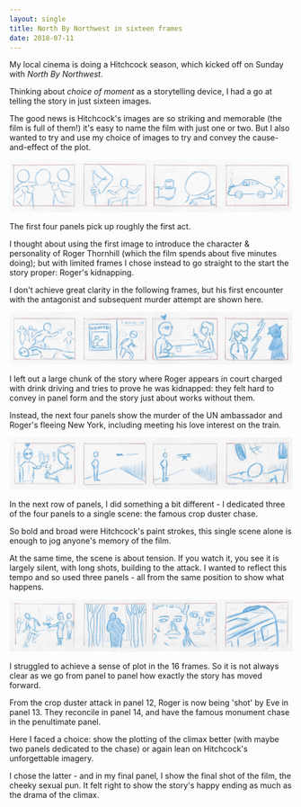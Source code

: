 ```yaml
---
layout: single
title: North By Northwest in sixteen frames
date: 2018-07-11
---
```


My local cinema is doing a Hitchcock season, which kicked off on Sunday with *North By Northwest*.

Thinking about *choice of moment* as a storytelling device, I had a go at telling the story in just sixteen images.

The good news is Hitchcock's images are so striking and memorable (the film is full of them!) it's easy to name the film with just one or two. But I also wanted to try and use my choice of images to try and convey the cause-and-effect of the plot.

![North by Northwest 1](/images/nxnw-1.jpg)

The first four panels pick up roughly the first act. 

I thought about using the first image to introduce the character & personality of Roger Thornhill (which the film spends about five minutes doing); but with limited frames I chose instead to go straight to the start the story proper: Roger's kidnapping.

I don't achieve great clarity in the following frames, but his first encounter with the antagonist and subsequent murder attempt are shown here.

![North by Northwest 2](/images/nxnw-2.jpg)

I left out a large chunk of the story where Roger appears in court charged with drink driving and tries to prove he was kidnapped: they felt hard to convey in panel form and the story just about works without them.

Instead, the next four panels show the murder of the UN ambassador and Roger's fleeing New York, including meeting his love interest on the train. 

![North by Northwest 3](/images/nxnw-3.jpg)

In the next row of panels, I did something a bit different - I dedicated three of the four panels to a single scene: the famous crop duster chase.

So bold and broad were Hitchcock's paint strokes, this single scene alone is enough to jog anyone's memory of the film. 

At the same time, the scene is about tension. If you watch it, you see it is largely silent, with long shots, building to the attack. I wanted to reflect this tempo and so used three panels - all from the same position to show what happens.

![North by Northwest 4](/images/nxnw-4.jpg)

I struggled to achieve a sense of plot in the 16 frames. So it is not always clear as we go from panel to panel how exactly the story has moved forward.

From the crop duster attack in panel 12, Roger is now being 'shot' by Eve in panel 13. They reconcile in panel 14, and have the famous monument chase in the penultimate panel.

Here I faced a choice: show the plotting of the climax better (with maybe two panels dedicated to the chase) or again lean on Hitchcock's unforgettable imagery. 

I chose the latter - and in my final panel, I show the final shot of the film, the cheeky sexual pun. It felt right to show the story's happy ending as much as the drama of the climax.